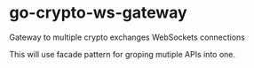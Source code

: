 # go-crypto-ws-gateway
Gateway to multiple crypto exchanges WebSockets connections

This will use facade pattern for groping mutiple APIs into one.
